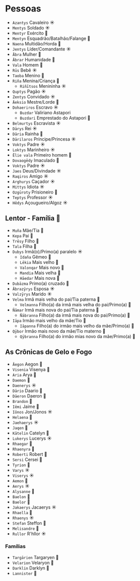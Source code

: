 # Pessoas

-   `Azantys` Cavaleiro ☀️
-   `Mentys` Soldado ☀️
-   `Mentyr` Exército 🌊
-   `Mentyn` Esquadrão/Batalhão/Falange 🌱
-   `Naena` Multidão/Horda 🌙
-   `Jentys` Líder/Comandante ☀️
-   `Ābra` Mulher 🌙
-   `Ābrar` Humanidade 🌙
-   `Vala` Homem 🌙
-   `Rūs` Bebê ☀️
-   `Taoba` Menino 🌙
-   `Riña` Menina/Criança 🌙
    -   `Riñītsos` Menininha ☀️
-   `Quptys` Pagão ☀️
-   `Zentys` Convidado ☀️
-   `Āeksio` Mestre/Lorde 🌙
-   `Dohaeriros` Escravo ☀️
    -   `Buzdar` Valiriano Astapori
    -   `Buzdari` Emprestado do Astapori 🌙
-   `Belmurtys` Escravista ☀️
-   `Dārys` Rei ☀️
-   `Dāria` Rainha 🌙
-   `Dārilaros` Príncipe/Princesa ☀️
-   `Voktys` Padre ☀️
-   `Loktys` Marinheiro ☀️
-   `Ēlie vala` Primeiro homem 🌙
-   `Dovaogēdy` Imaculado 🌙
-   `Voktys` Padre ☀️
-   `Jaes` Deus/Divindade ☀️
-   `Raqiros` Amigo ☀️
-   `Arghurys` Caçador ☀️
-   `Mittys` Idiota ☀️
-   `Ozgūroty` Prisioneiro 🌙
-   `Teptys` Professor ☀️
-   `Hēdys` Açougueiro/Algoz ☀️

## Lentor - Família 🌊

-   `Muña` Mãe/Tia 🌙
-   `Kepa` Pai 🌙
-   `Trēsy` Filho 🌙
-   `Tala` Filha 🌙
-   `Dubys` Irmã(o)/Primo(a) paralelo ☀️
    -   `Idaña` Gêmeo 🌙
    -   `Lēkia` Mais velho 🌙
    -   `Valonqar` Mais novo 🌊
    -   `Mandia` Mais velha 🌙
    -   `Hāedar` Mais nova 🌊
-   `Dubāzma` Primo(a) cruzado 🌙
-   `Ābrazȳrys` Esposa ☀️
-   `Valzȳrys` Marido ☀️
-   `Velma` Irmã mais velha do pai/Tia paterna 🌙
    -   `Velmanna` Filho(a) da irmã mais velha do pai/Primo(a) 🌙
-   `Ñāmar` Irmã mais nova do pai/Tia paterna 🌊
    -   `Ñābranna` Filho(a) da irmã mais nova do pai/Primo(a) 🌙
-   `Iāpa` Irmão mais velho da mãe/Tio 🌙
    -   `Iāpanna` Filho(a) do irmão mais velho da mãe/Primo(a) 🌙
-   `Qȳbor` Irmão mais novo da mãe/Tio materno 🌊
    -   `Qȳbranna` Filho(a) do irmão mias novo da mãe/Primo(a) 🌙

## As Crônicas de Gelo e Fogo

-   `Āegon` Aegon 🌱
-   `Visenia` Visenya 🌙
-   `Aria` Arya 🌙
-   `Daemon` 🌱
-   `Daenerys` ☀️
-   `Dārio` Daario 🌙
-   `Dāeron` Daeron 🌱
-   `Brandon` 🌱
-   `Iēmi` Jaime 🌙
-   `Iōnos` Jon/Jonos ☀️
-   `Helaena` 🌙
-   `Jaehaerys` ☀️
-   `Jaqen` 🌙
-   `Kātelin` Catelyn 🌙
-   `Lukerys` Lucerys ☀️
-   `Rhaegar` 🌱
-   `Rhaenyra` 🌙
-   `Roberti` Robert 🌙
-   `Sersi` Cersei 🌙
-   `Tyrion` 🌱
-   `Varys` ☀️
-   `Viserys` ☀️
-   `Aemon` 🌱
-   `Aerys` ☀️
-   `Alysanne` 🌙
-   `Baelon` 🌱
-   `Baelor` 🌊
-   `Jakaerys` Jacaerys ☀️
-   `Rhaella` 🌙
-   `Rhaenys` ☀️
-   `Stefan` Steffon 🌙
-   `Melisandre` 🌙
-   `Rullor` R'hllor ☀️

### Famílias

-   `Targārien` Targaryen 🌱
-   `Velarion` Velaryon 🌱
-   `Darklin` Darklyn 🌙
-   `Lannister` 🌙
